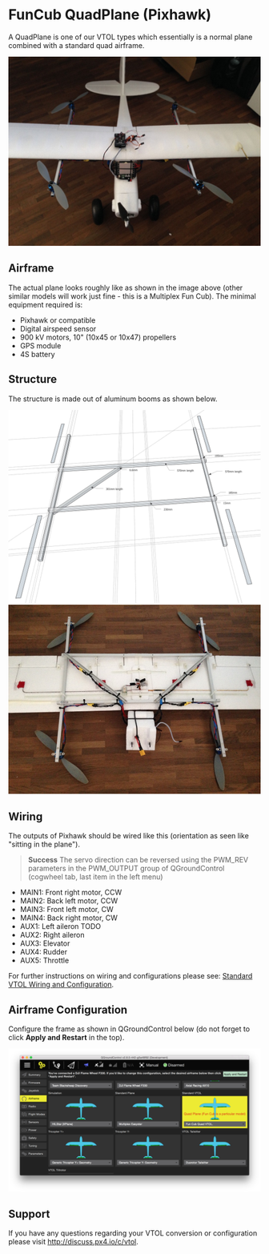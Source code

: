 # FunCub QuadPlane (Pixhawk)

A QuadPlane is one of our VTOL types which essentially is a normal
plane combined with a standard quad airframe. 

![Fun cub VTOL](../../images/fun_cub_vtol_complete.jpg)

## Airframe

The actual plane looks roughly like as shown in the image above (other similar models will work
just fine - this is a Multiplex Fun Cub). The minimal equipment required is:

-   Pixhawk or compatible
-   Digital airspeed sensor
-   900 kV motors, 10" (10x45 or 10x47) propellers
-   GPS module
-   4S battery

## Structure

The structure is made out of aluminum booms as shown below.

![quad_frame](../../images/fun_cub_aluminium_frame_for_vtol.jpg)
![Fun Cub -frame for vtol mounted](../../images/fun_cub_aluminium_frame_for_vtol_mounted.jpg)

## Wiring

The outputs of Pixhawk should be wired like this (orientation as seen
like "sitting in the plane").

> **Success** The servo direction can be reversed using the
  PWM\_REV parameters in the PWM_OUTPUT group of QGroundControl (cogwheel
  tab, last item in the left menu)

-   MAIN1: Front right motor, CCW
-   MAIN2: Back left motor, CCW
-   MAIN3: Front left motor, CW
-   MAIN4: Back right motor, CW
-   AUX1: Left aileron TODO
-   AUX2: Right aileron
-   AUX3: Elevator
-   AUX4: Rudder
-   AUX5: Throttle

For further instructions on wiring and configurations please see: 
[Standard VTOL Wiring and Configuration](../config/standard_configuration_vtol_quad.md).

## Airframe Configuration

Configure the frame as shown in QGroundControl below 
(do not forget to click **Apply and Restart** in the top).

![QCG - Select Fun Cub Quad firmware](../../images/qgc_firmware_standard_vtol_fun_cub_quad.png)


## Support

If you have any questions regarding your VTOL conversion or
configuration please visit <http://discuss.px4.io/c/vtol>.

